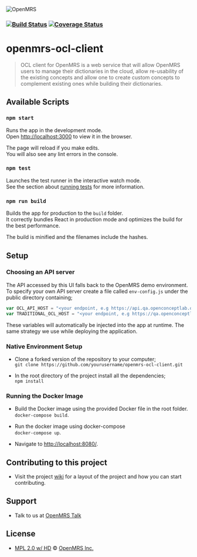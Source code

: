 <img src="https://cloud.githubusercontent.com/assets/668093/12567089/0ac42774-c372-11e5-97eb-00baf0fccc37.jpg" alt="OpenMRS"/>

### [![Build Status](https://travis-ci.org/openmrs/openmrs-ocl-client.svg?branch=master)](https://travis-ci.org/openmrs/openmrs-ocl-client) [![Coverage Status](https://coveralls.io/repos/github/openmrs/openmrs-ocl-client/badge.svg?branch=master)](https://coveralls.io/github/openmrs/openmrs-ocl-client?branch=master)

# openmrs-ocl-client
> OCL client for OpenMRS is a web service that will allow OpenMRS users to manage their dictionaries in the cloud,
> allow re-usability of the existing concepts and allow one to create custom concepts to complement existing ones while building their dictionaries.

## Available Scripts
### `npm start`

Runs the app in the development mode.<br />
Open [http://localhost:3000](http://localhost:3000) to view it in the browser.

The page will reload if you make edits.<br />
You will also see any lint errors in the console.

### `npm test`

Launches the test runner in the interactive watch mode.<br />
See the section about [running tests](https://facebook.github.io/create-react-app/docs/running-tests) for more information.

### `npm run build`

Builds the app for production to the `build` folder.<br />
It correctly bundles React in production mode and optimizes the build for the best performance.

The build is minified and the filenames include the hashes.<br />

## Setup

### Choosing an API server
The API accessed by this UI falls back to the OpenMRS demo environment.
To specify your own API server create a file called `env-config.js` under the public directory containing;
```javascript
var OCL_API_HOST = "<your endpoint, e.g https://api.qa.openconceptlab.org>";
var TRADITIONAL_OCL_HOST = "<your endpoint, e.g https://qa.openconceptlab.org>";
```
These variables will automatically be injected into the app at runtime. The same strategy we use while deploying the application.

### Native Environment Setup
- Clone a forked version of the repository to your computer;  
`git clone https://github.com/yourusername/openmrs-ocl-client.git`
      
- In the root directory of the project install all the dependencies;  
`npm install`

### Running the Docker Image
- Build the Docker image using the provided Docker file in the root folder. 
`docker-compose build`.

- Run the docker image using docker-compose  
`docker-compose up`.

- Navigate to [http://localhost:8080/](http://localhost:8080/).

## Contributing to this project
- Visit the project [wiki](https://wiki.openmrs.org/display/projects/Contributing+to+OCL+for+OpenMRS%3A+Developer+Guide) for a layout of the project and how you can start contributing.

## Support
- Talk to us at [OpenMRS Talk](https://talk.openmrs.org/t/ocl-for-openmrs-squad/25831)

## License
- [MPL 2.0 w/ HD](http://openmrs.org/license/) © [OpenMRS Inc.](http://www.openmrs.org/)
